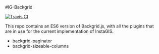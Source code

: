 #IG-Backgrid 

[![Travis CI](https://travis-ci.org/InstaGIS/ig-backgrid.svg?branch=master)](https://travis-ci.org/InstaGIS/ig-backgrid)

This repo contains an ES6 version of Backgrid.js, with all the plugins that
are in use for the current implementation of InstaGIS.

- backgrid-paginator
- backgrid-sizeable-columns

